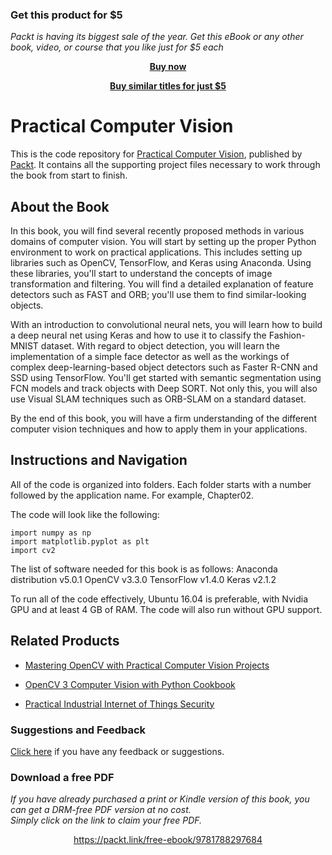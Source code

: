 
### Get this product for $5

<i>Packt is having its biggest sale of the year. Get this eBook or any other book, video, or course that you like just for $5 each</i>


<b><p align='center'>[Buy now](https://packt.link/9781788297684)</p></b>


<b><p align='center'>[Buy similar titles for just $5](https://subscription.packtpub.com/search)</p></b>


# Practical Computer Vision
This is the code repository for [Practical Computer Vision](https://www.packtpub.com/big-data-and-business-intelligence/practical-computer-vision?utm_source=github&utm_medium=repository&utm_campaign=9781788297684), published by [Packt](https://www.packtpub.com/?utm_source=github). It contains all the supporting project files necessary to work through the book from start to finish.
## About the Book
In this book, you will find several recently proposed methods in various domains of computer vision. You will start by setting up the proper Python environment to work on practical applications. This includes setting up libraries such as OpenCV, TensorFlow, and Keras using Anaconda. Using these libraries, you'll start to understand the concepts of image transformation and filtering. You will find a detailed explanation of feature detectors such as FAST and ORB; you'll use them to find similar-looking objects.

With an introduction to convolutional neural nets, you will learn how to build a deep neural net using Keras and how to use it to classify the Fashion-MNIST dataset. With regard to object detection, you will learn the implementation of a simple face detector as well as the workings of complex deep-learning-based object detectors such as Faster R-CNN and SSD using TensorFlow. You'll get started with semantic segmentation using FCN models and track objects with Deep SORT. Not only this, you will also use Visual SLAM techniques such as ORB-SLAM on a standard dataset. 

By the end of this book, you will have a firm understanding of the different computer vision techniques and how to apply them in your applications.

## Instructions and Navigation
All of the code is organized into folders. Each folder starts with a number followed by the application name. For example, Chapter02.



The code will look like the following:
```
import numpy as np 
import matplotlib.pyplot as plt 
import cv2
```

The list of software needed for this book is as follows:
Anaconda distribution v5.0.1
OpenCV v3.3.0
TensorFlow v1.4.0
Keras v2.1.2

To run all of the code effectively, Ubuntu 16.04 is preferable, with Nvidia GPU and at least 4 GB of RAM. The code will also run without GPU support.

## Related Products
* [Mastering OpenCV with Practical Computer Vision Projects](https://www.packtpub.com/application-development/mastering-opencv-practical-computer-vision-projects?utm_source=github&utm_medium=repository&utm_campaign=9781849517829)

* [OpenCV 3 Computer Vision with Python Cookbook](https://www.packtpub.com/application-development/opencv-3-computer-vision-python-cookbook?utm_source=github&utm_medium=repository&utm_campaign=9781788474443)

* [Practical Industrial Internet of Things Security](https://www.packtpub.com/business/practical-industrial-internet-things-security?utm_source=github&utm_medium=repository&utm_campaign=9781788832687)

### Suggestions and Feedback
[Click here](https://docs.google.com/forms/d/e/1FAIpQLSe5qwunkGf6PUvzPirPDtuy1Du5Rlzew23UBp2S-P3wB-GcwQ/viewform) if you have any feedback or suggestions.
### Download a free PDF

 <i>If you have already purchased a print or Kindle version of this book, you can get a DRM-free PDF version at no cost.<br>Simply click on the link to claim your free PDF.</i>
<p align="center"> <a href="https://packt.link/free-ebook/9781788297684">https://packt.link/free-ebook/9781788297684 </a> </p>